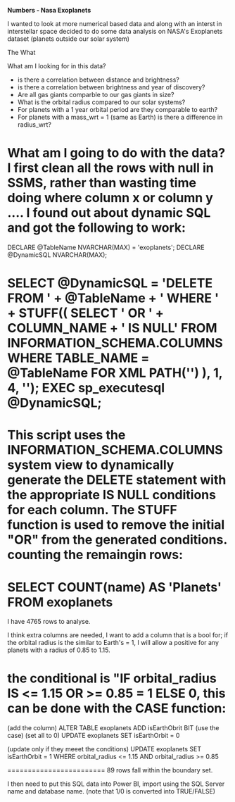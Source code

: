 **Numbers - Nasa Exoplanets**

I wanted to look at more numerical based data and along with an interst in interstellar space decided to do some data analysis on NASA's Exoplanets dataset (planets outside our solar system)

The What

What am I looking for in this data?
- is there a correlation between distance and brightness?
- is there a correlation between brightness and year of discovery?
- Are all gas giants comparble to our gas giants in size?
- What is the orbital radius compared to our solar systems?
- For planets with a 1 year orbital period are they comparable to earth?
- For planets with a mass_wrt = 1 (same as Earth) is there a difference in radius_wrt?

What am I going to do with the data?
I first clean all the rows with null in SSMS, rather than wasting time doing where column x or column y ....
I found out about dynamic SQL and got the following to work:
=============================================================
DECLARE @TableName NVARCHAR(MAX) = 'exoplanets';
DECLARE @DynamicSQL NVARCHAR(MAX);

SELECT @DynamicSQL = 'DELETE FROM ' + @TableName + ' WHERE ' +
    STUFF((
        SELECT ' OR ' + COLUMN_NAME + ' IS NULL'
        FROM INFORMATION_SCHEMA.COLUMNS
        WHERE TABLE_NAME = @TableName
        FOR XML PATH('')
    ), 1, 4, '');
 EXEC sp_executesql @DynamicSQL;
=====================================================

This script uses the INFORMATION_SCHEMA.COLUMNS system view to dynamically generate the DELETE statement with the appropriate IS NULL conditions for each column. 
The STUFF function is used to remove the initial "OR" from the generated conditions.
counting the remaingin rows:
==========================
SELECT
COUNT(name) AS 'Planets'
FROM exoplanets 
========================
I have 4765 rows to analyse.

I think extra columns are needed, I want to add a column that is a bool for; if the orbital radius is the similar to Earth's = 1, 
I will allow a positive for any planets with a radius of 0.85 to 1.15. 

the conditional is "IF orbital_radius IS <= 1.15 OR >= 0.85 = 1 ELSE 0, this can be done with the CASE function:
========================
(add the column)
ALTER TABLE exoplanets 
ADD isEarthObrit BIT
(use the case)
(set all to 0)
UPDATE exoplanets
SET isEarthOrbit = 0

(update only if they meeet the conditions)
UPDATE exoplanets
SET isEarthOrbit = 1
WHERE orbital_radius <= 1.15 AND orbital_radius >= 0.85

========================
89 rows fall within the boundary set.

I then need to put this SQL data into Power BI, import using the SQL Server name and database name.
(note that 1/0 is converted into TRUE/FALSE)











